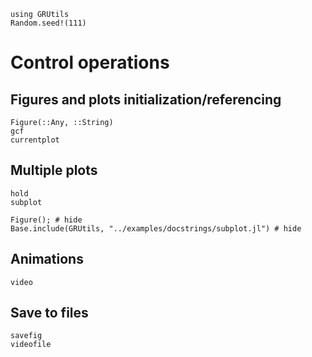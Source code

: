 ```@setup plot
using GRUtils
Random.seed!(111)
```
# Control operations

## Figures and plots initialization/referencing
```@docs
Figure(::Any, ::String)
gcf
currentplot
```
## Multiple plots
```@docs
hold
subplot
```
```@example plot
Figure(); # hide
Base.include(GRUtils, "../examples/docstrings/subplot.jl") # hide
```
## Animations
```@docs
video
```
## Save to files
```@docs
savefig
videofile
```
